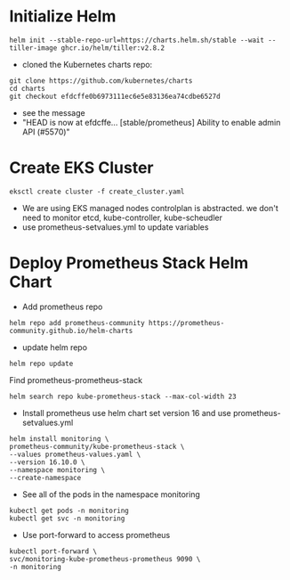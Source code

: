 # Initialize Helm
```
helm init --stable-repo-url=https://charts.helm.sh/stable --wait --tiller-image ghcr.io/helm/tiller:v2.8.2
``` 
- cloned the Kubernetes charts repo:
```
git clone https://github.com/kubernetes/charts
cd charts
git checkout efdcffe0b6973111ec6e5e83136ea74cdbe6527d
```
- see the message 
- "HEAD is now at efdcffe... [stable/prometheus] Ability to enable admin API (#5570)"
# Create EKS Cluster
```
eksctl create cluster -f create_cluster.yaml
```
- We are using EKS managed nodes controlplan is abstracted. we don't need to monitor etcd, kube-controller, kube-scheudler
- use prometheus-setvalues.yml to update variables 
# Deploy Prometheus Stack Helm Chart
- Add prometheus repo
```
helm repo add prometheus-community https://prometheus-community.github.io/helm-charts
```
- update helm repo 
```
helm repo update
```
Find prometheus-prometheus-stack 
```
helm search repo kube-prometheus-stack --max-col-width 23
```
- Install prometheus use helm chart set version 16 and use prometheus-setvalues.yml
```
helm install monitoring \
prometheus-community/kube-prometheus-stack \
--values prometheus-values.yaml \
--version 16.10.0 \
--namespace monitoring \
--create-namespace
```
- See all of the pods in the namespace monitoring
```
kubectl get pods -n monitoring
kubectl get svc -n monitoring 
```
- Use port-forward to access prometheus
```
kubectl port-forward \
svc/monitoring-kube-prometheus-prometheus 9090 \
-n monitoring
```



















